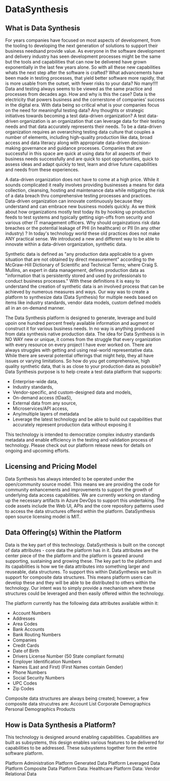 # DataSynthesis

## What is Data Synthesis
<p>
For years companies have focused on most aspects of development, from the tooling to developing the next generation of solutions to support their business needsand provide value. As everyone in the software development and delivery industry has seen development processes might be the same but the tools and capabilities that can now be delivered have grown exponentially in the last few years alone. So with all these new capabilities whats the next step after the software is crafted? What advancements have been made in testing processes, that yield better software more rapidly, that is more usable from the outset, with fewer risks to your data? No many!!!! Data and testing always seems to be viewed as the same practice and processes from decades ago. How and why is this the case? Data is the electricity that powers business and the cornerstone of companies’ success in the digital era. With data being so critical what is your companies focus on the need for meaningful testing data? Any thoughts or strategic initiatives towards becoming a test data-driven organization? A test data-driven organization is an organization that can leverage data for their testing needs and that data accurately represents their needs. To be a data-driven organization requires an overarching testing data culture that couples a number of elements, including high-quality production like data, broad access and data literacy along with appropriate data-driven decision-making governance and guidance processes. Companies that are successful in this space are quick at using data for all aspects of their business needs successfully and are quick to spot opportunities, quick to assess ideas and adapt quickly to test, learn and drive future capabilities and needs from these experiences.
</p>
<p>
A data-driven organization does not have to come at a high price. While it sounds complicated it really involves providing businesses a means for data collection, cleansing, hosting and maintenance data while mitigating the risk of a data breach thru comprehensive testing processes and practices. Data-driven organization can innovate continuously because they understand and can embrace new business models quickly. As we think about how organizations mostly test today its by hooking up production feeds to test systems and typically getting sign-offs from security and various other IT management officers. Why should orgainzations risk data breaches or the potential leakage of PHI (in healthcare) or PII (In any other industry) ? In today's technology world these old practices does not make ANY practical sense. We introduced a new and different way to be able to innovate within a data-driven organization, synthetic data.
</p>
<p>
Synthetic data is defined as "any production data applicable to a given situation that are not obtained by direct measurement" according to the McGraw-Hill Dictionary of Scientific and Technical Terms; where Craig S. Mullins, an expert in data management, defines production data as "information that is persistently stored and used by professionals to conduct business processes." With these definitions it is easy to understand the creation of synthetic data is an involved process that can be achieved by numerous measures and ways. Our way was to create a platform to synthesize data (Data Synthesis) for multiple needs based on items like industry standards, vendor data models, custom defined models all in an on-demand manner.
</p>
<p>
The Data Synthesis platform is designed to generate, leverage and build upoin one hundred percent freely available information and augment or construct it for various business needs. In no way is anything produced from data synthesis native production data. The idea for Data Synthesis is in NO WAY new or unique, it comes from the struggle that every organization with every resource on every project I have ever worked on. There are always struggles with getting and using real-world representative data. While there are several potential offerings that might help, they all have issues or varying limitations. So how do you get comprehensive, high quality synthetic data, that is as close to your production data as possible? Data Synthesis purpose is to help create a test data platform that supports:

- Enterprise-wide data,
- Industry standards,
- Vendor-specific, and custom-designed data and models,
- On-demand access (tDaaS),
- External data from any source,
- Microservices/API access,
- Any/multiple layers of metadata
- Leverage the latest technology and be able to build out capabilities that accurately represent production data without exposing it
</p>

This technology is intended to democratize complex industry standards metadata and enable efficiency in the testing and validation process of technology. Please check out our platform release news for details on ongoing and upcoming efforts.

## Licensing and Pricing Model

Data Synthesis has always intended to be operated under the open/community source model. This means we are providing the code for community enhancements and improvements to support the growth of underlying data access capabilities. We are currently working on standing up the necessary artifacts in Azure DevOps to support this undertaking. The code assets include the Web UI, APIs and the core repository patterns used to access the data structures offered within the platform. DataSynthesis open source licensing model is MIT.

## Data Offering(s) Within the Platform

Data is the key part of this technology. DataSynthesis is built on the concept of data attributes - core data the platform has in it. Data attributes are the center piece of the the platform and the platform is geared around supporting, sustaining and growing these. The key part to the platform and its capabilities is how we tie data attributes into something larger and reuseable, data structures. To support this within DataSynthesis we built in support for composite data structures. This means platform users can develop these and they will be able to be distributed to others within the technology. Our intent was to simply provide a mechanism where these structures could be leveraged and then easily offered within the technology.

The platform currently has the following data attributes available within it:

- Account Numbers
- Addresses
- Area Codes
- Bank Accounts
- Bank Routing Numbers
- Companies
- Credit Cards
- Date of Birth
- Drivers License Number (50 State compliant formats)
- Employer Identification Numbers
- Names (Last and First) (First Names contain Gender)
- Phone Numbers
- Social Security Numbers
- UPC Codes
- Zip Codes

Composite data structures are always being created; however, a few composite data strucutres are:
Account List
Corporate Demographics
Personal Demographics
Products

## How is Data Synthesis a Platform?
This technology is designed around enabling capabilities. Capabilities are built as subsystems, this design enables various features to be delivered for capabilities to be addressed. These subsystems together form the entire software platform.

Platform Administration
Platform Generated Data
Platform Leveraged Data
Platform Composite Data
Platform Data: Healthcare
Platform Data: Vendor Relational Data
